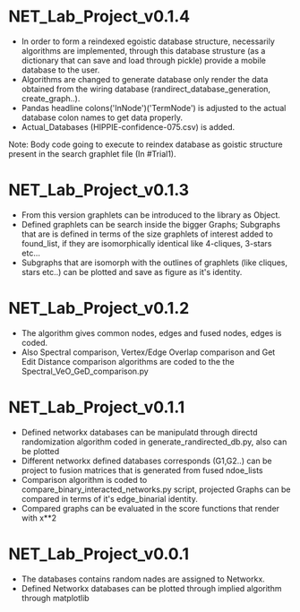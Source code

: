 # NET_Lab_Project_v0.1.4
- In order to form a reindexed egoistic database structure, necessarily algorithms are implemented, through this database strusture (as a dictionary that can save and load through pickle) provide a mobile database to the user.
- Algorithms are changed to generate database only render the data obtained from the wiring database (randirect_database_generation, create_graph..).
- Pandas headline colons('InNode')('TermNode') is adjusted to the actual database colon names to get data properly.
- Actual_Databases (HIPPIE-confidence-075.csv) is added. 

Note: Body code going to execute to reindex database as goistic structure present in the search graphlet file (In #Trial1).  

# NET_Lab_Project_v0.1.3
- From this version graphlets can be introduced to the library as Object.
- Defined graphlets can be search inside the bigger Graphs; Subgraphs that are is defined in terms of the size graphlets of interest added to found_list, if they are isomorphically identical like 4-cliques, 3-stars etc...
- Subgraphs that are isomorph with the outlines of graphlets (like cliques, stars etc..) can be plotted and save as figure as it's identity. 

# NET_Lab_Project_v0.1.2
- The algorithm gives common nodes, edges and fused nodes, edges is coded.
- Also Spectral comparison, Vertex/Edge Overlap comparison and Get Edit Distance comparison algorithms are coded to the the Spectral_VeO_GeD_comparison.py 

# NET_Lab_Project_v0.1.1
- Defined networkx databases can be manipulatd through directd randomization algorithm coded in generate_randirected_db.py, also can be plotted
- Different networkx defined databases corresponds (G1,G2..) can be project to fusion matrices that is generated from fused ndoe_lists
- Comparison algorithm is coded to compare_binary_interacted_networks.py script, projected Graphs can be compared in terms of it's edge_binarial identity.
- Compared graphs can be evaluated in the score functions that render with x**2

# NET_Lab_Project_v0.0.1
- The databases contains random nades are assigned to Networkx.
- Defined Networkx databases can be plotted through implied algorithm through matplotlib
